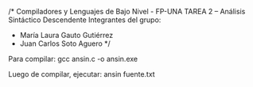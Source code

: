 ﻿/*
Compiladores y Lenguajes de Bajo Nivel - FP-UNA
TAREA 2 – Análisis Sintáctico Descendente
Integrantes del grupo:
- María Laura Gauto Gutiérrez
- Juan Carlos Soto Aguero
*/

Para compilar: gcc ansin.c -o ansin.exe 

Luego de compilar, ejecutar: ansin fuente.txt
